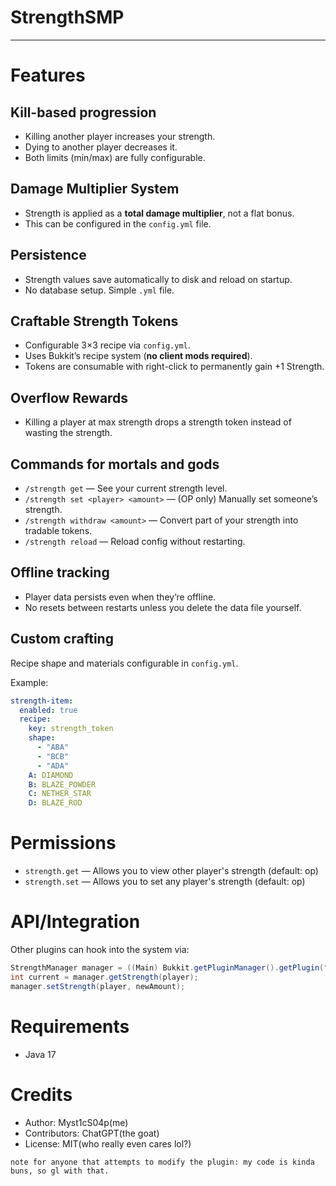 # StrengthSMP
---
# Features

## Kill-based progression
- Killing another player increases your strength.
- Dying to another player decreases it.
- Both limits (min/max) are fully configurable.

## Damage Multiplier System
- Strength is applied as a **total damage multiplier**, not a flat bonus.
- This can be configured in the `config.yml` file.

## Persistence
- Strength values save automatically to disk and reload on startup.
- No database setup. Simple `.yml` file.

## Craftable Strength Tokens
- Configurable 3×3 recipe via `config.yml`.
- Uses Bukkit’s recipe system (**no client mods required**).
- Tokens are consumable with right-click to permanently gain +1 Strength.

## Overflow Rewards
- Killing a player at max strength drops a strength token instead of wasting the strength.

## Commands for mortals and gods
- `/strength get` — See your current strength level.
- `/strength set <player> <amount>` — (OP only) Manually set someone’s strength.
- `/strength withdraw <amount>` — Convert part of your strength into tradable tokens.
- `/strength reload` — Reload config without restarting.

## Offline tracking
- Player data persists even when they’re offline.
- No resets between restarts unless you delete the data file yourself.

## Custom crafting
Recipe shape and materials configurable in `config.yml`.

Example:
```yaml
strength-item:
  enabled: true
  recipe:
    key: strength_token
    shape:
      - "ABA"
      - "BCB"
      - "ADA"
    A: DIAMOND
    B: BLAZE_POWDER
    C: NETHER_STAR
    D: BLAZE_ROD
```
# Permissions
- `strength.get` — Allows you to view other player's strength (default: op)
- `strength.set` — Allows you to set any player's strength (default: op)

# API/Integration
Other plugins can hook into the system via:
```java
StrengthManager manager = ((Main) Bukkit.getPluginManager().getPlugin("Strength_SMP")).getStrengthManager();
int current = manager.getStrength(player);
manager.setStrength(player, newAmount);
```
# Requirements
- Java 17

# Credits
- Author: Myst1cS04p(me)
- Contributors: ChatGPT(the goat)
- License: MIT(who really even cares lol?)

`note for anyone that attempts to modify the plugin: my code is kinda buns, so gl with that.`

